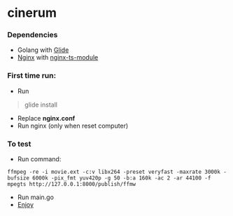 # cinerum

### Dependencies

- Golang with [Glide](https://github.com/Masterminds/glide)
- [Nginx](https://nginx.org/) with [nginx-ts-module](https://github.com/arut/nginx-ts-module)

### First time run:
- Run
> glide install
- Replace **nginx.conf**
- Run nginx (only when reset computer)

### To test
- Run command:
```
ffmpeg -re -i movie.ext -c:v libx264 -preset veryfast -maxrate 3000k -bufsize 6000k -pix_fmt yuv420p -g 50 -b:a 160k -ac 2 -ar 44100 -f mpegts http://127.0.0.1:8000/publish/ffmw
```
- Run main.go
- [Enjoy](http://localhost:3000)